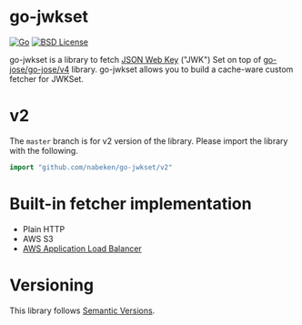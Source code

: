 # go-jwkset

[![Go](https://github.com/nabeken/go-jwkset/actions/workflows/go.yml/badge.svg)](https://github.com/nabeken/go-jwkset/actions/workflows/go.yml)
[![BSD License](http://img.shields.io/badge/license-BSD-blue.svg)](https://github.com/nabeken/go-jwkset/blob/master/LICENSE)

go-jwkset is a library to fetch [JSON Web Key](https://datatracker.ietf.org/doc/html/rfc7517) ("JWK") Set on top of [go-jose/go-jose/v4](https://github.com/go-jose/go-jose) library.
go-jwkset allows you to build a cache-ware custom fetcher for JWKSet.

# v2

The `master` branch is for v2 version of the library. Please import the library with the following.

```go
import "github.com/nabeken/go-jwkset/v2"
```

# Built-in fetcher implementation

- Plain HTTP
- AWS S3
- [AWS Application Load Balancer](https://docs.aws.amazon.com/elasticloadbalancing/latest/application/listener-authenticate-users.html)

# Versioning

This library follows [Semantic Versions](http://semver.org/).
